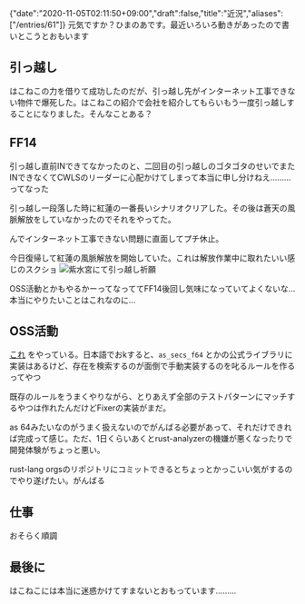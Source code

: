 {"date":"2020-11-05T02:11:50+09:00","draft":false,"title":"近況","aliases":["/entries/61"]}
元気ですか？ひまのあです。最近いろいろ動きがあったので書いとこうとおもいます

## 引っ越し

はこねこの力を借りて成功したのだが、引っ越し先がインターネット工事できない物件で爆死した。はこねこの紹介で会社を紹介してもらいもう一度引っ越しすることになりました。そんなことある？

## FF14

引っ越し直前INできてなかったのと、二回目の引っ越しのゴタゴタのせいでまたINできなくてCWLSのリーダーに心配かけてしまって本当に申し分けねえ………ってなった

引っ越し一段落した時に紅蓮の一番長いシナリオクリアした。その後は蒼天の風脈解放をしていなかったのでそれをやってた。

んでインターネット工事できない問題に直面してプチ休止。

今日復帰して紅蓮の風脈解放を開始していた。これは解放作業中に取れたいい感じのスクショ
![紫水宮にて引っ越し祈願](https://lh3.googleusercontent.com/bWVkAnCEKzm_QhAQZWOPn5Qu4j7Nc1UJVPm6GDi46-ehiB-DAI6XSFKxibS2am6Q6nOutRFz9OlCHvRAameP6SPm04tttC9-xPsAxH9wOh4rOAl0vWS-B_2z2ckt5xirw29lsrh69d4yUaJvuyLjPpLKSAJ8mig4w_g0OWOyStP8j5fMHQjklHHsS1l5HiONDMagmf6ZRZ2gLjeiAeq0XgWwh_aWxqJ8jghWxSnX6fXucI6Dmwg4O-naeK8Tc3S9RRp5Rfgc2Ax-nT9Frqy5cLiIX-GHflnjHlZk2Z3qTCp1yv8AbB8_z07pFo-VzdZ-mHHvPV34g5SHCLx-D6QFVQbtbjj85Fid4TkORzjJH4dLZyVAMZ8xaNe3w9ntaw9wOm8lv22GIm-lfh0RtIj0QkXUn8lDxVjHEgUiPlbfyec6EKWHiThwL-rtlH-oDvofaQTE7FnWmcWtj6QJgJlqNCScYcy470YlEr9JZlTjJ4_HgGkHKhS51r225vqMcelQ3flHskhNZHzPLolgt4cX3sKVuBUgl1Lv4XiigU8FUt1utUEHru2CBVN-iHqICJmAAzyGReG_ZShD-piIMkcJ2EqmeWrKcKUW7SZ7fE8Orn3i6bFoRYk46gQqEIwV_aaVmaJK5Tnp-VFjURzKYQNxquabudyUkBnFCdqav7yLYs1DJ_XMCH_ZGiZX22j5mg=w1982-h657-no?authuser=0)

OSS活動とかもやるかーってなっててFF14後回し気味になっていてよくないな…本当にやりたいことはこれなのに…

## OSS活動

[これ](https://github.com/rust-lang/rust-clippy/issues/6068) をやっている。日本語でおkすると、`as_secs_f64` とかの公式ライブラリに実装はあるけど、存在を検索するのが面倒で手動実装するのを叱るルールを作るってやつ

既存のルールをうまくやりながら、とりあえず全部のテストパターンにマッチするやつは作れたんだけどFixerの実装がまだ。

as 64みたいなのがうまく扱えないのでがんばる必要があって、それだけできれば完成って感じ。ただ、1日くらいあくとrust-analyzerの機嫌が悪くなったりで開発体験がちょっと悪い。

rust-lang orgsのリポジトリにコミットできるとちょっとかっこいい気がするのでやり遂げたい。がんばる

## 仕事

おそらく順調

## 最後に

はこねこには本当に迷惑かけてすまないとおもっています………

